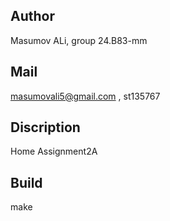 ## Author
Masumov ALi, group 24.B83-mm
## Mail
masumovali5@gmail.com , st135767
## Discription
Home Assignment2A
## Build
make